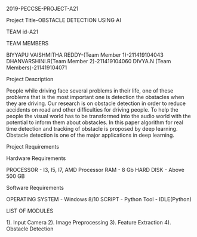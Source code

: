 2019-PECCSE-PROJECT-A21






Project Title-OBSTACLE DETECTION USING AI



TEAM id-A21


TEAM MEMBERS

BIYYAPU VAISHMITHA REDDY-(Team Member 1)-211419104043  DHANVARSHINI.R(Team Member 2)-211419104060  DIVYA.N (Team Members)-211419104071

Project Description


People while driving face several problems in their life, one of these problems that is the most important one is detection the obstacles when they are driving. Our research is on obstacle detection in order to reduce accidents on road and other difficulties for driving people. To help the people the visual world has to be transformed into the audio world with the potential to inform them about obstacles. In this paper algorithm for real time detection and tracking of obstacle is proposed by deep learning. Obstacle detection is one of the major applications in deep learning. 


Project Requirements


Hardware Requirements

PROCESSOR -    I3, I5, I7, AMD Processor
RAM -     8 Gb
HARD DISK -  Above 500 GB


Software Requirements

OPERATING SYSTEM -  Windows 8/10
SCRIPT  -   Python 
 Tool       -  IDLE(Python)
 
 
 
 LIST OF MODULES
 
 1). Input Camera
2). Image Preprocessing
3). Feature Extraction
4). Obstacle Detection

